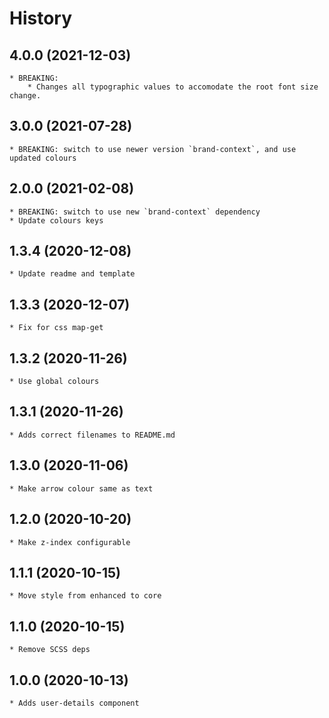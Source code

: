 # History

## 4.0.0 (2021-12-03)
    * BREAKING:
        * Changes all typographic values to accomodate the root font size change.
## 3.0.0 (2021-07-28)
    * BREAKING: switch to use newer version `brand-context`, and use updated colours

## 2.0.0 (2021-02-08)
    * BREAKING: switch to use new `brand-context` dependency
    * Update colours keys

## 1.3.4 (2020-12-08)
	* Update readme and template

## 1.3.3 (2020-12-07)
	* Fix for css map-get

## 1.3.2 (2020-11-26)
	* Use global colours

## 1.3.1 (2020-11-26)
	* Adds correct filenames to README.md

## 1.3.0 (2020-11-06)
	* Make arrow colour same as text

## 1.2.0 (2020-10-20)
	* Make z-index configurable

## 1.1.1 (2020-10-15)
	* Move style from enhanced to core

## 1.1.0 (2020-10-15)
	* Remove SCSS deps

## 1.0.0 (2020-10-13)
	* Adds user-details component
